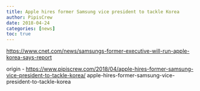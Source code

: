 ```yaml
---
title: Apple hires former Samsung vice president to tackle Korea
author: PipisCrew
date: 2018-04-24
categories: [news]
toc: true
---
```


https://www.cnet.com/news/samsungs-former-executive-will-run-apple-korea-says-report

origin - https://www.pipiscrew.com/2018/04/apple-hires-former-samsung-vice-president-to-tackle-korea/ apple-hires-former-samsung-vice-president-to-tackle-korea